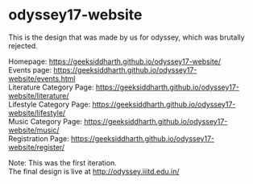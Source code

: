 # odyssey17-website
This is the design that was made by us for odyssey, which was brutally rejected.

Homepage: https://geeksiddharth.github.io/odyssey17-website/ <br>
Events page: https://geeksiddharth.github.io/odyssey17-website/events.html <br>
Literature Category Page: https://geeksiddharth.github.io/odyssey17-website/literature/ <br>
Lifestyle Category Page: https://geeksiddharth.github.io/odyssey17-website/lifestyle/ <br>
Music Category Page: https://geeksiddharth.github.io/odyssey17-website/music/ <br>
Registration Page: https://geeksiddharth.github.io/odyssey17-website/register/ <br>

Note: This was the first iteration. <br>
The final design is live at http://odyssey.iiitd.edu.in/ 


